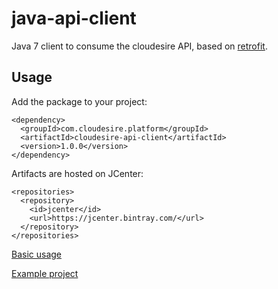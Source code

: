 # java-api-client
Java 7 client to consume the cloudesire API, based on [retrofit](https://github.com/square/retrofit).

## Usage

Add the package to your project:

```
<dependency>
  <groupId>com.cloudesire.platform</groupId>
  <artifactId>cloudesire-api-client</artifactId>
  <version>1.0.0</version>
</dependency>
```

Artifacts are hosted on JCenter:

```
<repositories>
  <repository>
    <id>jcenter</id>
    <url>https://jcenter.bintray.com/</url>
  </repository>
</repositories>
```

[Basic usage](https://github.com/ClouDesire/examples/blob/master/java-api-client/src/test/java/org/example/client/ClientTest.java)

[Example project](https://github.com/ClouDesire/examples/tree/master/java-api-client)
